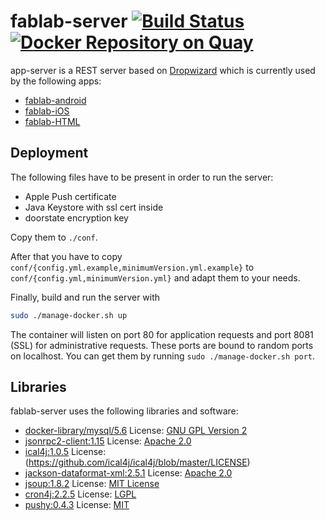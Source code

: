 # fablab-server [![Build Status](https://travis-ci.org/fau-fablab/app-server.svg?branch=master)](https://travis-ci.org/fau-fablab/app-server) [![Docker Repository on Quay](https://quay.io/repository/faufablab/app-server/status "Docker Repository on Quay")](https://quay.io/repository/faufablab/app-server)

app-server is a REST server based on [Dropwizard](http://www.dropwizard.io) which is currently used by the following apps:
- [fablab-android](https://github.com/FAU-Inf2/fablab-android)
- [fablab-iOS](https://github.com/FAU-Inf2/fablab-ios)
- [fablab-HTML](https://github.com/FAU-Inf2/fablab-html)

## Deployment

The following files have to be present in order to run the server:

- Apple Push certificate
- Java Keystore with ssl cert inside
- doorstate encryption key

Copy them to `./conf`.

After that you have to copy `conf/{config.yml.example,minimumVersion.yml.example}` to `conf/{config.yml,minimumVersion.yml}` and adapt them to your needs.

Finally, build and run the server with

```bash
sudo ./manage-docker.sh up
```

The container will listen on port 80 for application requests and port 8081 (SSL) for administrative requests. These ports are bound to random ports on localhost. You can get them by running `sudo ./manage-docker.sh port`.

## Libraries
fablab-server uses the following libraries and software:
* [docker-library/mysql/5.6](https://github.com/docker-library/mysql/tree/1f430aeee538aec3b51554ca9fc66955231b3563/5.6)     License: [GNU GPL Version 2](https://github.com/docker-library/mysql/blob/1f430aeee538aec3b51554ca9fc66955231b3563/LICENSE)
* [jsonrpc2-client:1.15](http://software.dzhuvinov.com/json-rpc-2.0-client.html)        License: [Apache 2.0](http://software.dzhuvinov.com/files/jsonrpc2server/LICENSE.txt)
* [ical4j:1.0.5](https://github.com/ical4j/ical4j)    License: (https://github.com/ical4j/ical4j/blob/master/LICENSE)
* [jackson-dataformat-xml:2.5.1](https://github.com/FasterXML/jackson-dataformat-xml)   License: [Apache 2.0](https://github.com/FasterXML/jackson-dataformat-xml/wiki#licensing)
* [jsoup:1.8.2](http://jsoup.org)  License: [MIT License](http://jsoup.org/license)
* [cron4j:2.2.5](http://www.sauronsoftware.it/projects/cron4j/) License: [LGPL](http://www.sauronsoftware.it/projects/cron4j/)
* [pushy:0.4.3](https://github.com/relayrides/pushy) License: [MIT](https://github.com/relayrides/pushy)
